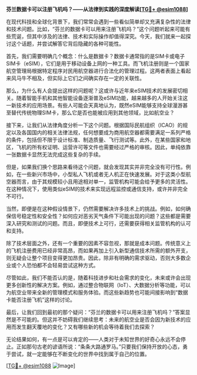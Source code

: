 **芬兰数据卡可以注册飞机吗？——从法律到实践的深度解读[[TG💪+ @esim1088](https://t.me/s/esim1088)]**

在现代科技和全球化背景下，我们常常会遇到一些看似简单却又充满复杂性的法律和技术问题。比如，“芬兰的数据卡可以用来注册飞机吗？”这个问题听起来可能有些荒诞，但其中涉及的法律、技术和实际操作却值得深究。今天，我们就来一起探讨这个话题，并尝试解答它背后隐藏的各种可能性。

首先，我们需要明确几个概念：什么是数据卡？数据卡通常指的是SIM卡或电子SIM卡（eSIM），它们是用于移动设备上网的一种工具。而飞机注册则是一个国家航空管理局根据特定程序对民用航空器进行合法化的管理过程。这两者表面上看起来风马牛不相及，但实际上它们之间确实存在一定的关联性。

那么，为什么有人会提出这样的问题呢？这或许与近年来eSIM技术的发展密切相关。随着智能手机和其他智能设备逐渐普及eSIM功能，越来越多的人开始关注这一新技术的应用场景。有些人可能会天真地认为，既然eSIM能够支持全球漫游甚至替代传统物理SIM卡，那么它是否也能被应用到其他领域，比如航空业？

接下来，让我们从法律角度分析一下这个问题。根据国际民航组织（ICAO）的规定以及各国国内的相关法律法规，任何想要成为商用航空器都需要满足一系列严格的条件，包括但不限于设计标准、制造质量、飞行测试等。此外，在某些国家和地区，飞机的所有权证明、运营许可等文件也需要经过严格的审核。因此，单纯依靠一张数据卡显然无法完成这些复杂的手续。

但是，如果我们换个思路来看待这个问题，就会发现其实并非完全没有可行性。例如，在一些新兴市场中，小型私人飞机或者无人机正在快速发展。对于这类小型航空器而言，由于其规模较小且用途相对单一，监管机构可能会给予更多的灵活性。在这种情况下，使用类似eSIM的技术来实现远程监控或通信支持，或许并非完全不可行。

当然，即便是在这种假设情景下，仍然需要解决许多技术上的挑战。例如，如何确保信号稳定性和安全性？如何应对恶劣天气条件下可能出现的问题？这些都是需要深入研究和测试的问题。而且，即便技术上可行，还需要获得相关监管机构的认可和支持。

除了技术层面之外，还有一个重要的因素不容忽视，那就是成本问题。传统意义上的飞机注册费用已经非常高昂，而如果再加上引入新型通信技术所需的额外开支，则无疑会让整个项目变得更加昂贵。因此，除非有明确的需求驱动，否则大多数企业或个人恐怕都不会轻易尝试这种方式。

尽管如此，我们不能否认的是，随着科技进步和社会需求的变化，未来或许会出现更多创新性的解决方案。例如，通过整合物联网（IoT）、大数据分析等功能，可以为航空业带来全新的管理模式和服务体验。而这些新趋势也可能间接影响到“数据卡能否注册飞机”这样的讨论。

最后，让我们回到最初的那个疑问：“芬兰的数据卡可以用来注册飞机吗？”答案显然是不可能的。但这并不妨碍我们继续思考：未来的航空业是否会因为新技术的应用而发生翻天覆地的变化？又有哪些新的机会等待着我们去探索？

无论结果如何，有一点是可以肯定的——人类对于未知世界的好奇心永远不会停止。正如那句古老的谚语所说：“条条大路通罗马。”只要我们保持开放的心态，勇于尝试，就一定能够在不断变化的世界中找到属于自己的位置。

[[TG💪+ @esim1088](https://t.me/s/esim1088) ![Image](https://i.postimg.cc/4NQfJmqS/Snipaste-2025-05-13-00-14-12.png)]